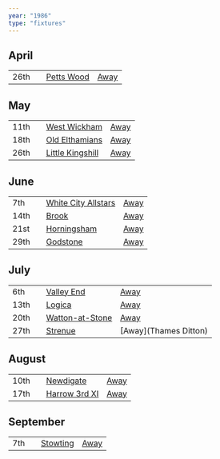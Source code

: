 ```yaml
---
year: "1986"
type: "fixtures"
---
```


## April

|  |  |  |  |
|:---|:---|:---|:---|
| 26th |  | [Petts Wood](/1986/petts-wood) | [Away](https://goo.gl/maps/GSxny1YCCc3PhEtD6) |

## May

|  |  |  |  |
|:---|:---|:---|:---|
| 11th |  | [West Wickham](/1986/west-wickham) | [Away](https://goo.gl/maps/R162C8s9yvefRe4L9) |
| 18th |  | [Old Elthamians](/1986/old-elthamians) | [Away](https://goo.gl/maps/FQbBNZQTFggEmhfv9) |
| 26th |  | [Little Kingshill](/1986/little-kingshill) | [Away](https://goo.gl/maps/JPwm5tfBfK6cjv9m6) |

## June

|  |  |  |  |
|:---|:---|:---|:---|
| 7th |  | [White City Allstars](/1986/white-city-allstars) | [Away](https://goo.gl/maps/egz4qaWtCgyq7tRr6) |
| 14th |  | [Brook](/1986/brook) | [Away](https://goo.gl/maps/dQwigbDWBHfwzub68) |
| 21st |  | [Horningsham](/1986/horningsham) | [Away](https://goo.gl/maps/SNpXcsajYDXfjmff7) |
| 29th |  | [Godstone](/1986/godstone) | [Away](https://goo.gl/maps/i6DdpB1xs1iAaEMr5) |

## July

|  |  |  |  |
|:---|:---|:---|:---|
| 6th |  |  [Valley End](/1986/valley-end) | [Away](https://goo.gl/maps/nmiXsK8NVvZtpB1GA) |
| 13th |  | [Logica](/1986/logica) | [Away](https://goo.gl/maps/Fx66VqDovzYn2pBCA) |
| 20th |  | [Watton-at-Stone](/1986/watton-at-stone) | [Away](https://goo.gl/maps/JPBQawMsjLgYtVHk9) |
| 27th |  | [Strenue](/1986/strenue) | [Away](Thames Ditton) |

## August

|  |  |  |  |
|:---|:---|:---|:---|
| 10th |  | [Newdigate](/1986/newdigate) | [Away](https://goo.gl/maps/9uAr2nHj19CJDEjw6) |
| 17th |  | [Harrow 3rd XI](/1986/harrow-3rd-xi) | [Away](https://goo.gl/maps/qokc3D9YALzRB8xz6) |

## September

|  |  |  |  |
|:---|:---|:---|:---|
| 7th |  | [Stowting](/1986/stowting) | [Away](https://goo.gl/maps/3Br4woRQXRqh9Uje8) |